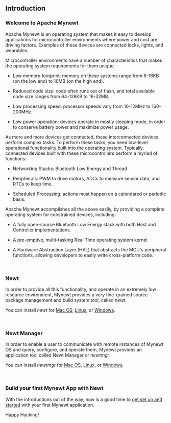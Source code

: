 ## Introduction

### Welcome to Apache Mynewt

Apache Mynewt is an operating system that makes it easy to develop
applications for microcontroller environments where power and cost
are driving factors. Examples of these devices are connected locks,
lights, and wearables.

Microcontroller environments have a number of characteristics that
makes the operating system requirements for them unique:

* Low memory footprint: memory on these systems range from
8-16KB (on the low end) to 16MB (on the high end).

* Reduced code size: code often runs out of flash, and total available code size ranges from 64-128KB to 16-32MB.

* Low processing speed: processor speeds vary from 10-12MHz to 160-200MHz.  

* Low power operation: devices operate in mostly sleeping mode, in order to conserve
battery power and maximize power usage.

As more and more devices get connected, these interconnected devices perform complex tasks. To
perform these tasks, you need low-level operational functionality built into the operating system.
Typically, connected devices built with these microcontrollers perform a myriad of functions:

* Networking Stacks: Bluetooth Low Energy and Thread

* Peripherals: PWM to drive motors, ADCs to measure sensor data, and RTCs
to keep time.

* Scheduled Processing: actions must happen on a calendared or periodic basis.

Apache Mynewt accomplishes all the above easily, by providing a complete
operating system for constrained devices, including:

* A fully open-source Bluetooth Low Energy stack with both Host and
Controller implementations.

* A pre-emptive, multi-tasking Real Time operating system kernel

* A Hardware Abstraction Layer (HAL) that abstracts the MCU's
peripheral functions, allowing developers to easily write cross-platform
code.

<br>

### Newt ###
In order to provide all this functionality, and operate in an
extremely low resource environment, Mynewt provides a very fine-grained source
package management and build system tool, called *newt*.

You can install *newt* for [Mac OS](../newt/install/newt_mac/), [Linux](../newt/install/newt_linux/), or [Windows](../newt/install/newt_windows/).

<br>

### Newt Manager ###


In order to enable a user to communicate with remote instances of Mynewt OS and query, configure, and operate them, Mynewt provides an application tool called Newt Manager or *newtmgr*.

You can install *newtmgr* for [Mac OS](../newtmgr/install_mac/), [Linux](../newtmgr/install_linux/), or [Windows](../newtmgr/install_newtmgr/).

<br>

### Build your first Mynewt App with Newt ###

With the introductions out of the way, now is a good time to [get set up and
started](get_started/get_started/) with your first Mynewt application.

Happy Hacking!
